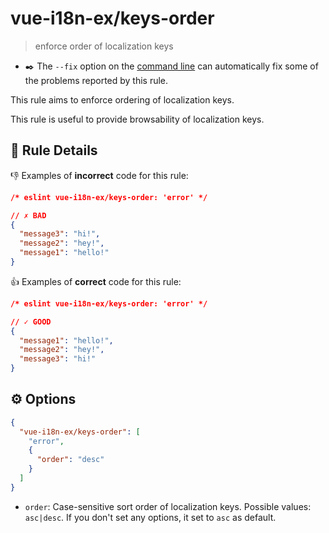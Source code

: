 # vue-i18n-ex/keys-order

> enforce order of localization keys

- :black_nib: The `--fix` option on the [command line](https://eslint.org/docs/user-guide/command-line-interface#fixing-problems) can automatically fix some of the problems reported by this rule.

This rule aims to enforce ordering of localization keys.

This rule is useful to provide browsability of localization keys.

## :book: Rule Details

:-1: Examples of **incorrect** code for this rule:

<eslint-code-block fix language="json">

```json
/* eslint vue-i18n-ex/keys-order: 'error' */

// ✗ BAD
{
  "message3": "hi!",
  "message2": "hey!",
  "message1": "hello!"
}
```

</eslint-code-block>

:+1: Examples of **correct** code for this rule:

<eslint-code-block fix language="json">

```json
/* eslint vue-i18n-ex/keys-order: 'error' */

// ✓ GOOD
{
  "message1": "hello!",
  "message2": "hey!",
  "message3": "hi!"
}
```

</eslint-code-block>

## :gear: Options

```json
{
  "vue-i18n-ex/keys-order": [
    "error",
    {
      "order": "desc"
    }
  ]
}
```

- `order`: Case-sensitive sort order of localization keys. Possible values: `asc|desc`. If you don't set any options, it set to `asc` as default.
